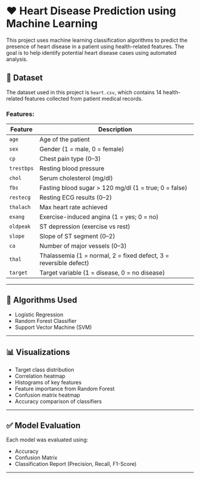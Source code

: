 # ❤️ Heart Disease Prediction using Machine Learning

This project uses machine learning classification algorithms to predict the presence of heart disease in a patient using health-related features. The goal is to help identify potential heart disease cases using automated analysis.

## 📁 Dataset

The dataset used in this project is `heart.csv`, which contains 14 health-related features collected from patient medical records.

### Features:

| Feature      | Description |
|--------------|-------------|
| `age`        | Age of the patient |
| `sex`        | Gender (1 = male, 0 = female) |
| `cp`         | Chest pain type (0–3) |
| `trestbps`   | Resting blood pressure |
| `chol`       | Serum cholesterol (mg/dl) |
| `fbs`        | Fasting blood sugar > 120 mg/dl (1 = true; 0 = false) |
| `restecg`    | Resting ECG results (0–2) |
| `thalach`    | Max heart rate achieved |
| `exang`      | Exercise-induced angina (1 = yes; 0 = no) |
| `oldpeak`    | ST depression (exercise vs rest) |
| `slope`      | Slope of ST segment (0–2) |
| `ca`         | Number of major vessels (0–3) |
| `thal`       | Thalassemia (1 = normal, 2 = fixed defect, 3 = reversible defect) |
| `target`     | Target variable (1 = disease, 0 = no disease) |

---

## 🧠 Algorithms Used

- Logistic Regression
- Random Forest Classifier
- Support Vector Machine (SVM)

---

## 📊 Visualizations

- Target class distribution
- Correlation heatmap
- Histograms of key features
- Feature importance from Random Forest
- Confusion matrix heatmap
- Accuracy comparison of classifiers

---

## ✅ Model Evaluation

Each model was evaluated using:
- Accuracy
- Confusion Matrix
- Classification Report (Precision, Recall, F1-Score)

---

